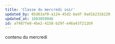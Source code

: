 ```yaml
---
title: 'Classe du mercredi soir'
updated_by: 05d63af0-a124-45d2-bedf-9ad1b2316220
updated_at: 1603059946
id: a7487fe0-4be2-4158-b29f-e46a43f212b9
---
```

contenu du mercredi